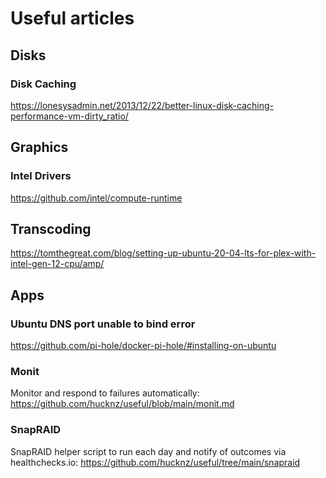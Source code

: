 # Useful articles

## Disks
### Disk Caching
https://lonesysadmin.net/2013/12/22/better-linux-disk-caching-performance-vm-dirty_ratio/

## Graphics
### Intel Drivers
https://github.com/intel/compute-runtime

## Transcoding
https://tomthegreat.com/blog/setting-up-ubuntu-20-04-lts-for-plex-with-intel-gen-12-cpu/amp/

## Apps
### Ubuntu DNS port unable to bind error
https://github.com/pi-hole/docker-pi-hole/#installing-on-ubuntu

### Monit
Monitor and respond to failures automatically: https://github.com/hucknz/useful/blob/main/monit.md

### SnapRAID
SnapRAID helper script to run each day and notify of outcomes via healthchecks.io: https://github.com/hucknz/useful/tree/main/snapraid
